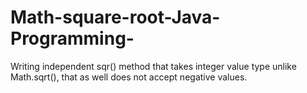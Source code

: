 # Math-square-root-Java-Programming-
Writing independent sqr() method that takes integer value type unlike Math.sqrt(), that as well does not accept negative values.
